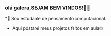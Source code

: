 ### olá galera,SEJAM BEM VINDOS!🥳🙃
*🌊 Sou estudante de pensamento computacional.
 - Aqui postarei meus projetos feitos em aula🤓
